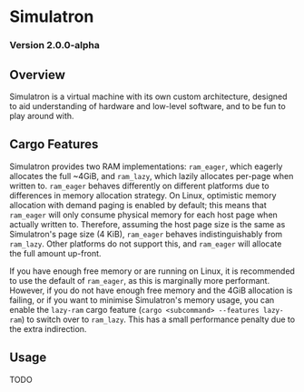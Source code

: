 # Simulatron
### Version 2.0.0-alpha

## Overview
Simulatron is a virtual machine with its own custom architecture, designed to aid understanding of hardware and low-level software, and to be fun to play around with.

## Cargo Features
Simulatron provides two RAM implementations: `ram_eager`, which eagerly allocates the full ~4GiB, and `ram_lazy`, which lazily allocates per-page when written to.
`ram_eager` behaves differently on different platforms due to differences in memory allocation strategy.
On Linux, optimistic memory allocation with demand paging is enabled by default; this means that `ram_eager` will only consume physical memory for each host page when actually written to. Therefore, assuming the host page size is the same as Simulatron's page size (4 KiB), `ram_eager` behaves indistinguishably from `ram_lazy`.
Other platforms do not support this, and `ram_eager` will allocate the full amount up-front.

If you have enough free memory or are running on Linux, it is recommended to use the default of `ram_eager`, as this is marginally more performant.
However, if you do not have enough free memory and the 4GiB allocation is failing, or if you want to minimise Simulatron's memory usage, you can enable the `lazy-ram` cargo feature (`cargo <subcommand> --features lazy-ram`) to switch over to `ram_lazy`.
This has a small performance penalty due to the extra indirection.

## Usage
TODO
